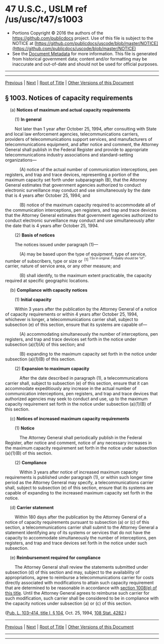 ---
---

# 47 U.S.C., USLM ref /us/usc/t47/s1003

* Portions Copyright © 2016 the authors of the https://github.com/publicdocs project.
  Use of this file is subject to the NOTICE at [https://github.com/publicdocs/uscode/blob/master/NOTICE](https://github.com/publicdocs/uscode/blob/master/NOTICE)
* See the [Document Metadata](././../../../../..//README.md) for more information.
  This file is generated from historical government data; content and/or formatting may be inaccurate and out-of-date and should not be used for official purposes.

----------
----------

[Previous](./../../../../..//us/usc/t47/ch9/schI/m__us_usc_t47_s1002.md) | [Next](./../../../../..//us/usc/t47/ch9/schI/m__us_usc_t47_s1004.md) | [Root of Title](./../../../../../) | [Other Versions of this Document](https://publicdocs.github.io/go/links?ns=uslm&ref=%2Fus%2Fusc%2Ft47%2Fs1003)

## § 1003. Notices of capacity requirements

    (a) __Notices of maximum and actual capacity requirements__ 

        (1) __In general__ 

        Not later than 1 year after October 25, 1994, after consulting with State and local law enforcement agencies, telecommunications carriers, providers of telecommunications support services, and manufacturers of telecommunications equipment, and after notice and comment, the Attorney General shall publish in the Federal Register and provide to appropriate telecommunications industry associations and standard-setting organizations—

            (A) notice of the actual number of communication interceptions, pen registers, and trap and trace devices, representing a portion of the maximum capacity set forth under subparagraph (B), that the Attorney General estimates that government agencies authorized to conduct electronic surveillance may conduct and use simultaneously by the date that is 4 years after October 25, 1994; and

            (B) notice of the maximum capacity required to accommodate all of the communication interceptions, pen registers, and trap and trace devices that the Attorney General estimates that government agencies authorized to conduct electronic surveillance may conduct and use simultaneously after the date that is 4 years after October 25, 1994.

        (2) __Basis of notices__ 

        The notices issued under paragraph (1)—

            (A) may be based upon the type of equipment, type of service, number of subscribers, type or size or  <sup>\[1\]</sup>  <sup><sup> 1 So in original. Probably should be “of”. </sup></sup>  carrier, nature of service area, or any other measure; and

            (B) shall identify, to the maximum extent practicable, the capacity required at specific geographic locations.

    (b) __Compliance with capacity notices__ 

        (1) __Initial capacity__ 

        Within 3 years after the publication by the Attorney General of a notice of capacity requirements or within 4 years after October 25, 1994, whichever is longer, a telecommunications carrier shall, subject to subsection (e) of this section, ensure that its systems are capable of—

            (A) accommodating simultaneously the number of interceptions, pen registers, and trap and trace devices set forth in the notice under subsection (a)(1)(A) of this section; and

            (B) expanding to the maximum capacity set forth in the notice under subsection (a)(1)(B) of this section.

        (2) __Expansion to maximum capacity__ 

            After the date described in paragraph (1), a telecommunications carrier shall, subject to subsection (e) of this section, ensure that it can accommodate expeditiously any increase in the actual number of communication interceptions, pen registers, and trap and trace devices that authorized agencies may seek to conduct and use, up to the maximum capacity requirement set forth in the notice under subsection (a)(1)(B) of this section.

    (c) __Notices of increased maximum capacity requirements__ 

        (1) __Notice__ 

            The Attorney General shall periodically publish in the Federal Register, after notice and comment, notice of any necessary increases in the maximum capacity requirement set forth in the notice under subsection (a)(1)(B) of this section.

        (2) __Compliance__ 

            Within 3 years after notice of increased maximum capacity requirements is published under paragraph (1), or within such longer time period as the Attorney General may specify, a telecommunications carrier shall, subject to subsection (e) of this section, ensure that its systems are capable of expanding to the increased maximum capacity set forth in the notice.

    (d) __Carrier statement__ 

        Within 180 days after the publication by the Attorney General of a notice of capacity requirements pursuant to subsection (a) or (c) of this section, a telecommunications carrier shall submit to the Attorney General a statement identifying any of its systems or services that do not have the capacity to accommodate simultaneously the number of interceptions, pen registers, and trap and trace devices set forth in the notice under such subsection.

    (e) __Reimbursement required for compliance__ 

        The Attorney General shall review the statements submitted under subsection (d) of this section and may, subject to the availability of appropriations, agree to reimburse a telecommunications carrier for costs directly associated with modifications to attain such capacity requirement that are determined to be reasonable in accordance with [section 1008(e) of this title][/us/usc/t47/s1008/e]. Until the Attorney General agrees to reimburse such carrier for such modification, such carrier shall be considered to be in compliance with the capacity notices under subsection (a) or (c) of this section.

([Pub. L. 103–414, title I, § 104][/us/pl/103/414/s104], Oct. 25, 1994, [108 Stat. 4282][/us/stat/108/4282].)

----------

[Previous](./../../../../..//us/usc/t47/ch9/schI/m__us_usc_t47_s1002.md) | [Next](./../../../../..//us/usc/t47/ch9/schI/m__us_usc_t47_s1004.md) | [Root of Title](./../../../../../) | [Other Versions of this Document](https://publicdocs.github.io/go/links?ns=uslm&ref=%2Fus%2Fusc%2Ft47%2Fs1003)

----------
----------

[/us/usc/t47/s1008/e]: https://publicdocs.github.io/go/links?ns=uslm&ref=%2Fus%2Fusc%2Ft47%2Fs1008%2Fe
[/us/pl/103/414/s104]: https://publicdocs.github.io/go/links?ns=uslm&ref=%2Fus%2Fpl%2F103%2F414%2Fs104
[/us/stat/108/4282]: https://publicdocs.github.io/go/links?ns=uslm&ref=%2Fus%2Fstat%2F108%2F4282


